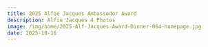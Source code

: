 ```yaml
---
title: 2025 Alfie Jacques Ambassador Award 
description: Alfie Jacques 4 Photos
image: /img/home/2025-Alf-Jacques-Award-Dinner-064-homepage.jpg
date: 2025-10-16
---
```



